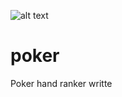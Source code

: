 ![alt text](http://donnemartin.com/wp-content/uploads/2014/10/poker_cover.jpg)

poker
============

Poker hand ranker writte